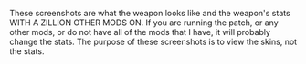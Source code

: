 These screenshots are what the weapon looks like and the weapon's stats WITH A ZILLION OTHER MODS ON. If you are running the patch, or any other mods, or do not have all of the mods that I have, it will probably change the stats. The purpose of these screenshots is to view the skins, not the stats.
